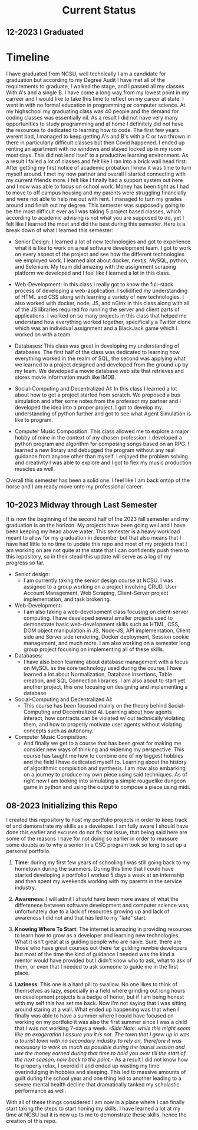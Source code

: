 # <p align='center'> Current Status </p>

## 12-2023 I Graduated

# Timeline

I have graduated from NCSU, well technically I am a candidate for graduation but according to my Degree Audit I have met all of the requirements to graduate, I walked the stage, and I passed all my classes With A's and a single B. I have come a long way from my lowest point in my carreer and I would like to take this time to reflect on my career at state. I went in with no formal education in programming or computer science. At my highschool my graduating class was 40 people and the demand for coding classes was essentially nil. As a result I did not have very many opportunities to study programming and at home I definitely did not have the resources to dedicated to learning how to code. The first few years werent bad, I managed to keep getting A's and B's with a C or two thrown in there in particularly difficult classes but then Covid happened. I ended up renting an apartment with no windows and stayed locked up in my room most days. This did not lend itself to a productive learning environment. As a result I failed a lot of classes and felt like I ran into a brick wall head first. After getting my first notice of academic probation I knew it was time to turn myself around. I met my now partner and overall I started connecting with my current friends more. I felt like I finally had a support system out here and I now was able to focus on school work. Money has been tight as I had to move to off campus housing and my parents were struggling financially and were not able to help me out with rent. I managed to turn my grades around and finish out my degree. This semester was supposedly going to be the most difficult ever as I was taking 5 project based classes, which according to academic advising is not what you are supposed to do, yet I felt like I learned the most and did the best during this semester. Here is a break down of what I learned this semester:

- Senior Design:
    I learned a lot of new technologies and got to experience what it is like to work on a real software development team. I got to work on every aspect of the project and see how the different technologies we employed work. I learned alot about docker, nextjs, MySQL, python, and Selenium. My team did amazing with the assignment scraping platform we developed and I feel like I learned a lot in this class.

- Web-Development:
    In this class I really got to know the full-stack process of developing a web-application. I solidified my understanding of HTML and CSS along with learning a variety of new technologies. I also worked with docker, node, JS, and nGinx in this class along with all of the JS libraries required fro running the server and client parts of applications. I worked on so many projects in this class that helped me understand how everything worked together, specifically a Twitter clone which was an individual assignment and a BlackJack game which I worked on with a team.

- Databases:
    This class was great in developing my understanding of databases. The first half of the class was dedicated to learning how everything worked in the realm of SQL, the second was applying what we learned to a project designed and developed from the ground up by my team. We developed a movie database web site that retrieves and stores movie information much like IMDB.

- Social-Computing and Decentralized AI:
    In this class I learned a lot about how to get a project started from scratch. We proposed a bus simulation and after some notes from the professor my partner and I developed the idea into a proper project. I got to develop my understanding of python further and got to see what Agent Simulation is like to program.

- Computer Music Composition:
    This class allowed me to explore a major hobby of mine in the context of my chosen profession. I developed a python program and algorithm for composing songs based on an RPG. I learned a new library and debugged the program without any real guidance from anyone other than myself. I enjoyed the problem solving and creativity I was able to explore and I got to flex my music production muscles as well.

Overall this semester has been a solid one. I feel like I am back ontop of the horse and I am ready move onto my professional career.

## 10-2023 Midway through Last Semester

It is now the beginning of the second half of the 2023 fall semester and my graduation is on the horizon. My projects have been going well and I have been keeping my head above water. This semester is a heavy workload meant to allow for my graduation in december but that also means that I have had little to no time to update this repo and most of my projects that I am working on are not quite at the state that I can confidently push them to this repository, so in their stead this update will serve as a log of my progress so far.

- Senior design:
    - I am currently taking the senior design course at NCSU. I was assigned to a group working on a project involving CRUD, User Account Management, Web Scraping, Client-Server project implementation, and task brokering.
- Web-Development:
    - I am also taking a web-development class focusing on client-server computing. I have developed several smaller projects used to demonstrate basic web-development skills such as HTML, CSS, DOM object manipulation in JS, Node-JS, API implementation, Client side and Server side rendering, Docker deployment, Session cookie management, and much more. I am also working on a semester long group project focusing on implementing all of these skills.
- Databases:
    - I have also been learning about database management with a focus on MySQL as the core technology used during the course. I have learned a lot about Normalization, Database insertions, Table creation, and SQL Connection libraries. I am also about to start yet another project, this one focusing on designing and implementing a database
- Social-Computing and Decentralized AI:
    - This course has been focused mainly on the theory behind Social-Computing and Decentralized AI. Learning about how agents interact, how contracts can be violated w/ out technically violating them, and how to properly motivate user agents without violating concepts such as autonomy.
- Computer Music Compisition:
    - And finally we get to a course that has been great for making me consider new ways of thinking and widening my perspective. This course has taught me how to combine one of my biggest hobbies and the field I have dedicated myself to. Learning about the history of algorithmic compisition and synthesis. I am now also embarking on a journey to produce my own piece using said techniques. As of right now I am looking into simulating a simple rouguelike dungeon game in python and using the output to compose a piece using midi.

## 08-2023 Initializing this Repo

I created this repository to host my portfolio projects in order to keep track of and demonstrate my skills as a developer. I am fully aware I should have done this earlier and excuses do not fix that issue, that being said here are some of the reasons I have for not doing so earlier in order to reassure some doubts as to why a senior in a CSC program took so long to set up a personal portfolio.

1. **Time**: during my first few years of schooling I was still going back to my hometown during the summers. During this time that I could have started developing a portfolio I worked 5 days a week at an internship and then spent my weekends working with my parents in the service industry.

2. **Awareness**: I will admit I *should* have been more aware of what the differenece between software development and computer science was, unfortunately due to a lack of resources growing up and lack of awareness I did not and that has led to my "late" start.

3. **Knowing Where To Start**: The internet is amazing in providing resources to learn how to grow as a developer and learning new technologies. What it isn't great at is guiding people who are naive. Sure, there are those who have great courses out there for guiding newbie developers but most of the time the kind of guidance I needed was the kind a mentor would have provided but I didn't know who to ask, what to ask of them, or even that I needed to ask someone to guide me in the first place.

4. **Laziness**: This one is a hard pill to swallow. No one likes to think of themselves as lazy, especially in a field where grinding out long hours on development projects is a badge of honor, but if I am being honest with my self this has set me back. Now I'm not saying that I was sitting around staring at a wall. What ended up happening was that when I finally was able to have a summer where I could have focused on working on my portfolio it was also the first summer since I was a child that I was not working 7-days a week. *-Side Note: while this might seem like an exageration I assure you it is not. The town that I grew up in was a tourist town with no secondary industry to rely on, therefore it was necessary to work as much as possible during the tourist season and use the money earned during that time to hold you over till the start of the next season, now back to the point.-* As a result I did not know how to properly relax, I overdid it and ended up wasting my time overindulging in hobbies and sleeping. This led to massive amounts of guilt during the school year and one thing led to another leading to a severe mental health decline that dramatically tanked my scholastic performance as well.

With all of these things considered I am now in a place where I can finally start taking the steps to start honing my skills. I have learned a lot at my time at NCSU but it is now up to me to demonstrate these skills, hence the creation of this repo.
